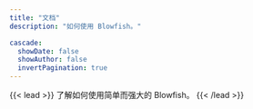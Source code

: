 ```yaml
---
title: "文档"
description: "如何使用 Blowfish。"

cascade:
  showDate: false
  showAuthor: false
  invertPagination: true
---
```


{{< lead >}}
了解如何使用简单而强大的 Blowfish。
{{< /lead >}}
